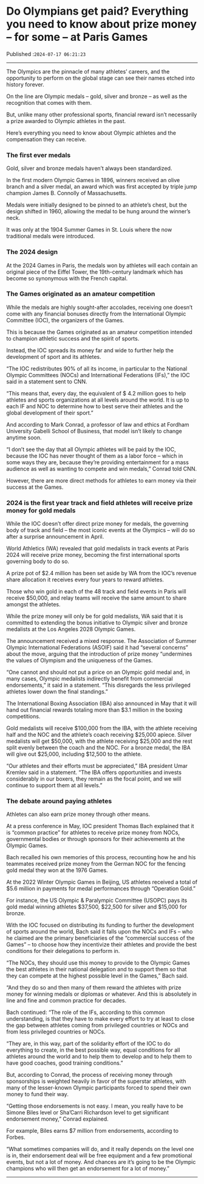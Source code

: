 # Do Olympians get paid? Everything you need to know about prize money – for some – at Paris Games

Published :`2024-07-17 06:21:23`

---

The Olympics are the pinnacle of many athletes’ careers, and the opportunity to perform on the global stage can see their names etched into history forever.

On the line are Olympic medals – gold, silver and bronze – as well as the recognition that comes with them.

But, unlike many other professional sports, financial reward isn’t necessarily a prize awarded to Olympic athletes in the past.

Here’s everything you need to know about Olympic athletes and the compensation they can receive.

### The first ever medals

Gold, silver and bronze medals haven’t always been standardized.

In the first modern Olympic Games in 1896, winners received an olive branch and a silver medal, an award which was first accepted by triple jump champion James B. Connolly of Massachusetts.

Medals were initially designed to be pinned to an athlete’s chest, but the design shifted in 1960, allowing the medal to be hung around the winner’s neck.

It was only at the 1904 Summer Games in St. Louis where the now traditional medals were introduced.

### The 2024 design

At the 2024 Games in Paris, the medals won by athletes will each contain an original piece of the Eiffel Tower, the 19th-century landmark which has become so synonymous with the French capital.

### The Games originated as an amateur competition

While the medals are highly sought-after accolades, receiving one doesn’t come with any financial bonuses directly from the International Olympic Committee (IOC), the organizers of the Games.

This is because the Games originated as an amateur competition intended to champion athletic success and the spirit of sports.

Instead, the IOC spreads its money far and wide to further help the development of sport and its athletes.

“The IOC redistributes 90% of all its income, in particular to the National Olympic Committees (NOCs) and International Federations (IFs),” the IOC said in a statement sent to CNN.

“This means that, every day, the equivalent of $ 4.2 million goes to help athletes and sports organizations at all levels around the world. It is up to each IF and NOC to determine how to best serve their athletes and the global development of their sport.”

And according to Mark Conrad, a professor of law and ethics at Fordham University Gabelli School of Business, that model isn’t likely to change anytime soon.

“I don’t see the day that all Olympic athletes will be paid by the IOC, because the IOC has never thought of them as a labor force – which in some ways they are, because they’re providing entertainment for a mass audience as well as wanting to compete and win medals,” Conrad told CNN.

However, there are more direct methods for athletes to earn money via their success at the Games.

### 2024 is the first year track and field athletes will receive prize money for gold medals

While the IOC doesn’t offer direct prize money for medals, the governing body of track and field – the most iconic events at the Olympics – will do so after a surprise announcement in April.

World Athletics (WA) revealed that gold medalists in track events at Paris 2024 will receive prize money, becoming the first international sports governing body to do so.

A prize pot of $2.4 million has been set aside by WA from the IOC’s revenue share allocation it receives every four years to reward athletes.

Those who win gold in each of the 48 track and field events in Paris will receive $50,000, and relay teams will receive the same amount to share amongst the athletes.

While the prize money will only be for gold medalists, WA said that it is committed to extending the bonus initiative to Olympic silver and bronze medalists at the Los Angeles 2028 Olympic Games.

The announcement received a mixed response. The Association of Summer Olympic International Federations (ASOIF) said it had “several concerns” about the move, arguing that the introduction of prize money “undermines the values of Olympism and the uniqueness of the Games.

“One cannot and should not put a price on an Olympic gold medal and, in many cases, Olympic medalists indirectly benefit from commercial endorsements,” it said in a statement. “This disregards the less privileged athletes lower down the final standings.”

The International Boxing Association (IBA) also announced in May that it will hand out financial rewards totaling more than $3.1 million in the boxing competitions.

Gold medalists will receive $100,000 from the IBA, with the athlete receiving half and the NOC and the athlete’s coach receiving $25,000 apiece. Silver medalists will get $50,000, with the athlete receiving $25,000 and the rest split evenly between the coach and the NOC. For a bronze medal, the IBA will give out $25,000, including $12,500 to the athlete.

“Our athletes and their efforts must be appreciated,” IBA president Umar Kremlev said in a statement. “The IBA offers opportunities and invests considerably in our boxers, they remain as the focal point, and we will continue to support them at all levels.”

### The debate around paying athletes

Athletes can also earn prize money through other means.

At a press conference in May, IOC president Thomas Bach explained that it is “common practice” for athletes to receive prize money from NOCs, governmental bodies or through sponsors for their achievements at the Olympic Games.

Bach recalled his own memories of this process, recounting how he and his teammates received prize money from the German NOC for the fencing gold medal they won at the 1976 Games.

At the 2022 Winter Olympic Games in Beijing, US athletes received a total of $5.6 million in payments for medal performances through “Operation Gold.”

For instance, the US Olympic & Paralympic Committee (USOPC) pays its gold medal winning athletes $37,500, $22,500 for silver and $15,000 for bronze.

With the IOC focused on distributing its funding to further the development of sports around the world, Bach said it falls upon the NOCs and IFs – who he claimed are the primary beneficiaries of the “commercial success of the Games” – to choose how they incentivize their athletes and provide the best conditions for their delegations to perform in.

“The NOCs, they should use this money to provide to the Olympic Games the best athletes in their national delegation and to support them so that they can compete at the highest possible level in the Games,” Bach said.

“And they do so and then many of them reward the athletes with prize money for winning medals or diplomas or whatever. And this is absolutely in line and fine and common practice for decades.

Bach continued: “The role of the IFs, according to this common understanding, is that they have to make every effort to try at least to close the gap between athletes coming from privileged countries or NOCs and from less privileged countries or NOCs.

“They are, in this way, part of the solidarity effort of the IOC to do everything to create, in the best possible way, equal conditions for all athletes around the world and to help them to develop and to help them to have good coaches, good training conditions.”

But, according to Conrad, the process of receiving money through sponsorships is weighted heavily in favor of the superstar athletes, with many of the lesser-known Olympic participants forced to spend their own money to fund their way.

“Getting those endorsements is not easy. I mean, you really have to be Simone Biles level or Sha’Carri Richardson level to get significant endorsement money,” Conrad explained.

For example, Biles earns $7 million from endorsements, according to Forbes.

“What sometimes companies will do, and it really depends on the level one is in, their endorsement deal will be free equipment and a few promotional events, but not a lot of money. And chances are it’s going to be the Olympic champions who will then get an endorsement for a lot of money.”

---

